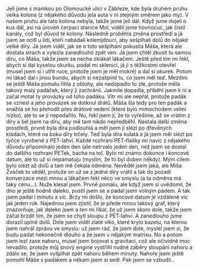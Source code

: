 Jeli jsme s mamkou po Olomoucké ulici v Zábřeze, kde byla druhém pruhu velká kolona (z nějakého důvodu jela auta v ní stejným směrem jako my). V našem pruhu ale tato kolona nebyla, takže jsme jeli dál. Když jsme dojeli o kus dál, asi na úroveň čerpací stanice Mol, viděli jsme hovnocuc, jak čistil kanály, což byl důvod té kolony. Následně proběhla změna prostředí a já jsem se ocitl u lidí, kteří nabádali kolemjdoucí, aby sešplhali dolů do nějaké velké díry. Já jsem viděl, jak se o toto sešplhání pokusila Máša, která ale dostala strach a vylezla zanedlouho zpět ven. Já jsem chtěl zkusit tu samou díru, co Máša, takže jsem se necha zklákat lákačem. Ještě před tím mi řekl, abych si dal kyselou okurku, podal mi sklenici, já ji s těžkostmi otevřel (musel jsem si i utřít ruce, protože jsem je měl mokré) a dal si okurek. Potom mi lákač dal i jinou bundu, abych si nezašpinil tu, co jsem měl teď. Mezitím se ještě Máša pomalu řítila z oblohy, ale nedopadlo to zle, protože měla takový malý padáček, který ji zachránil. Jakmile dopadla, přiběhl jsem k ní a začal motat ty provázky od toho padáku. Vítr mi ale nepřál, protože padák se vznesl a jeho provázek se dotknul drátů. Máša šla tedy pro ten padák a snažila se ho přehodit přes drátové vedení (které bylo mimochodem velmi nízko), ale to se jí nepodařilo. Nu, řekl jsem jí, že to vyřešíme, až se vrátím z díry a šel jsem na díru, aby mě tam nikdo nepředběhl. Nastala další změna prostředí, prvně byla díra podlouhlá a měl jsem ji slézl po dřevěných kládách, které na boku díry trčely. Teď byla díra kulatá a já jsem měl slézt po tyčce vyrobené z PET-lahví. Každé rozhraní PET-flašky mi navíc z nějakého důvodu připomínalo jeden den (ale netrvalo jeden den, než jsem se dostal do dalšího rozhraní PETek, bacha na to). Bylo mi známo dokonce i koncové datum, ale to už si nepamatuju (myslím, že to byl duben někdy). Mým cílem bylo slézt až dolů a tam mě čekala odměna. Nevěděl jsem jaká, ale Míša Žváček to věděl, protože on už se z jedné  díry vrátil a tak  do pozadí konverzace mezi mnou a lákačem řekl něco ve smyslu (a ta odměna má taky cenu...). Nuže klesal jsem. Prvně pomalu, ale když jsem si uvědomil, že dno je ještě hodně daleko, pustil jsem se a padal jsem volným pádem. A tak jsem padal i minutu a víc. Brzy mi došlo, že koncové datum je vzdálené víc jak jeden rok. Najednou jsem zjistil, že je přede mnou takový graf, který znázorňuje, jak daleko jsem a ten mi říkal, že už jsem skoro dole, takže jsem začal brzdit tím, že jsem se chytl sloupu z PET-lahví. A zanedlouho jsme dorazil úplně dolů. Dole jsem viděl zlaté víko, které krylo kazetu, na kterou jsem nahrál zprávu ve smyslu: už jsem rád, že jsem dole, myslel jsem si, že budu padat nekonečně dlouho a že jsem v nějakým matrixu. No a potom jsem lezl zase nahoru, musel jsem bojovat s gravitací, což ale očividně moc nevadilo, protože můj snový engine vystřihl nudné záběry stoupání nahoru a zdálo se, že jsem vyšplhal zpět nahoru během minuty. Nahoře jsem ještě pomohl Máše s padákem a někam jsem si sedl. Pak jsem se vzbudil...